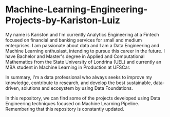 # Machine-Learning-Engineering-Projects-by-Kariston-Luiz
My name is Kariston and I'm currently Analytics Engineering at a Fintech focused on financial and banking services for small and medium enterprises. I am passionate about data and I am a Data Engineering and Machine Learning enthusiast, intending to pursue this career in the future. I have Bachelor and Master's degree in Applied and Computational Mathematics from the State University of Londrina (UEL) and currently an MBA student in Machine Learning in Production at UFSCar.

In summary, I'm a data professional who always seeks to improve my knowledge, contribute to research, and develop the best sustainable, data-driven, solutions and ecosystem by using Data Foundations.

In this repository, we can find some of the projects developed using Data Engineering techniques focused on Machine Learning Pipeline. Remembering that this repository is constantly updated.
